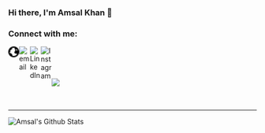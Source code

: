 ### Hi there, I'm Amsal Khan 👋

### Connect with me:

[<img align="left" alt="https://www.letscompile.com/" width="22px" src="https://raw.githubusercontent.com/iconic/open-iconic/master/svg/globe.svg" />][blogs]
[<img align="left" alt="email" width="22px" src="https://cdn.jsdelivr.net/npm/simple-icons@3.4.0/icons/mail-dot-ru.svg" />][email]
[<img align="left" alt="LinkedIn" width="22px" src="https://cdn.jsdelivr.net/npm/simple-icons@v3/icons/linkedin.svg" />][linkedin]
[<img align="left" alt="Instagram" width="22px" src="https://cdn.jsdelivr.net/npm/simple-icons@v3/icons/instagram.svg" />][instagram]

<br />

<br>
<br>

![](https://komarev.com/ghpvc/?username=Amsal1&color=grey)

<br />




---

<img align="left" alt="Amsal's Github Stats" src="https://github-readme-stats.vercel.app/api?username=Amsal1&show_icons=true&hide_border=true" />


[instagram]: https://www.instagram.com/amsalkhan/
[linkedin]: https://www.linkedin.com/in/amsal-khan/
[blogs]: https://letscompile.com
[email]: mailto:md@that.net
